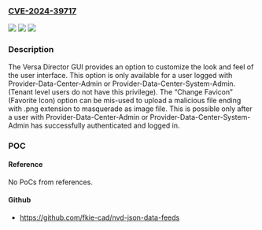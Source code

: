 ### [CVE-2024-39717](https://cve.mitre.org/cgi-bin/cvename.cgi?name=CVE-2024-39717)
![](https://img.shields.io/static/v1?label=Product&message=Director&color=blue)
![](https://img.shields.io/static/v1?label=Version&message=21.2.2%3C%3D%2021.2.2%20&color=brighgreen)
![](https://img.shields.io/static/v1?label=Vulnerability&message=n%2Fa&color=brighgreen)

### Description

The Versa Director GUI provides an option to customize the look and feel of the user interface. This option is only available for a user logged with Provider-Data-Center-Admin or Provider-Data-Center-System-Admin. (Tenant level users do not have this privilege). The “Change Favicon” (Favorite Icon) option can be mis-used to upload a malicious file ending with .png extension to masquerade as image file. This is possible only after a user with Provider-Data-Center-Admin or Provider-Data-Center-System-Admin has successfully authenticated and logged in.

### POC

#### Reference
No PoCs from references.

#### Github
- https://github.com/fkie-cad/nvd-json-data-feeds

